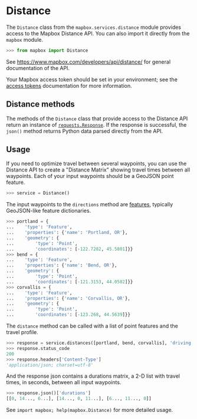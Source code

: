 # Distance

The `Distance` class from the `mapbox.services.distance` module provides
access to the Mapbox Distance API. You can also import it directly from the
`mapbox` module.

```python
>>> from mapbox import Distance

```

See https://www.mapbox.com/developers/api/distance/ for general documentation
of the API.

Your Mapbox access token should be set in your environment; see the [access
tokens](access_tokens.md) documentation for more information.

## Distance methods

The methods of the `Distance` class that provide access to the Distance API
return an instance of
[`requests.Response`](http://docs.python-requests.org/en/latest/api/#requests.Response).
If the response is successful, the `json()` method returns Python data parsed
directly from the API.

## Usage

If you need to optimize travel between several waypoints, you can use the
Distance API to create a "Distance Matrix" showing travel times between all
waypoints.  Each of your input waypoints should be a GeoJSON point feature.

```python
>>> service = Distance()

```

The input waypoints to the `directions` method are
[features](input_features.md), typically GeoJSON-like feature dictionaries.

```python
>>> portland = {
...    'type': 'Feature',
...    'properties': {'name': 'Portland, OR'},
...    'geometry': {
...        'type': 'Point',
...        'coordinates': [-122.7282, 45.5801]}}
>>> bend = {
...    'type': 'Feature',
...    'properties': {'name': 'Bend, OR'},
...    'geometry': {
...        'type': 'Point',
...        'coordinates': [-121.3153, 44.0582]}}
>>> corvallis = {
...    'type': 'Feature',
...    'properties': {'name': 'Corvallis, OR'},
...    'geometry': {
...        'type': 'Point',
...        'coordinates': [-123.268, 44.5639]}}

```

The `distance` method can be called with a list of point features and the
travel profile.

```python
>>> response = service.distances([portland, bend, corvallis], 'driving')
>>> response.status_code
200
>>> response.headers['Content-Type']
'application/json; charset=utf-8'

```

And the response json contains a durations matrix, a 2-D list with travel
times, in seconds, between all input waypoints.

```python
>>> response.json()['durations']
[[0, 14..., 6...], [14..., 0, 11...], [6..., 11..., 0]]

```

See ``import mapbox; help(mapbox.Distance)`` for more detailed usage.
